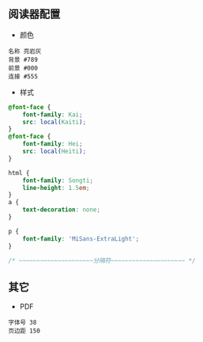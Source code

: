 ## 阅读器配置

- 颜色

```
名称 亮岩灰
背景 #789
前景 #000
连接 #555
```

- 样式

```css
@font-face {
    font-family: Kai;
    src: local(Kaiti);
}
@font-face {
    font-family: Hei;
    src: local(Heiti);
}
```
```css
html {
    font-family: Songti;
    line-height: 1.5em;
}
a {
    text-decoration: none;
}
```
```css
p {
    font-family: 'MiSans-ExtraLight';
}
```
```css
/* ~~~~~~~~~~~~~~~~~~~~~分隔符~~~~~~~~~~~~~~~~~~~~~ */
```

## 其它

- PDF
```
字体号 38
页边距 150
```
